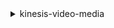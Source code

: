 <details><summary>kinesis-video-media</summary><blockquote>

- **<details><summary>get-media</summary><blockquote>**

  * --stream-name
  * --stream-arn
  * --start-selector


- **<details><summary>help</summary><blockquote>**

  * 


</blockquote></details>
</blockquote></details>
</blockquote></details>
